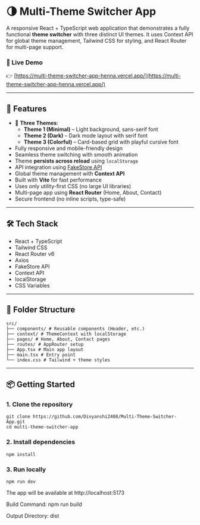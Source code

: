 # 🌗 Multi-Theme Switcher App

A responsive React + TypeScript web application that demonstrates a fully functional **theme switcher** with three distinct UI themes. It uses Context API for global theme management, Tailwind CSS for styling, and React Router for multi-page support.

### 🔗 Live Demo

👉 [https://multi-theme-switcher-app-henna.vercel.app/](https://multi-theme-switcher-app-henna.vercel.app/)

---

## 🚀 Features

- 🌈 **Three Themes**:
  - **Theme 1 (Minimal)** – Light background, sans-serif font
  - **Theme 2 (Dark)** – Dark mode layout with serif font
  - **Theme 3 (Colorful)** – Card-based grid with playful cursive font
- Fully responsive and mobile-friendly design
- Seamless theme switching with smooth animation
- Theme **persists across reload** using `localStorage`
- API integration using [FakeStore API](https://fakestoreapi.com/)
- Global theme management with **Context API**
- Built with **Vite** for fast performance
- Uses only utility-first CSS (no large UI libraries)
- Multi-page app using **React Router** (Home, About, Contact)
- Secure frontend (no inline scripts, type-safe)

---

## 🛠️ Tech Stack

- React + TypeScript
- Tailwind CSS
- React Router v6
- Axios
- FakeStore API
- Context API
- localStorage
- CSS Variables

---

## 📁 Folder Structure
```
src/
├── components/ # Reusable components (Header, etc.)
├── context/ # ThemeContext with localStorage
├── pages/ # Home, About, Contact pages
├── routes/ # AppRouter setup
├── App.tsx # Main app layout
├── main.tsx # Entry point
└── index.css # Tailwind + theme styles
  ```
---

## 📦 Getting Started

### 1. Clone the repository
```
git clone https://github.com/Divyanshi2408/Multi-Theme-Switcher-App.git
cd multi-theme-switcher-app
```

### 2. Install dependencies
  ```
npm install
```

### 3. Run locally
```
npm run dev
```
The app will be available at http://localhost:5173


Build Command: npm run build

Output Directory: dist
